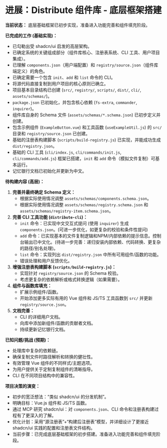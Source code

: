 # 进展：Distribute 组件库 - 底层框架搭建

**当前状态：** 底层基础框架已初步实现，准备进入功能完善和组件填充阶段。

**已完成的工作 (基础实现)：**
-   已勾勒出受 shadcn/ui 启发的高层架构。
-   已确定系统的关键组成部分（组件库核心、注册表系统、CLI 工具、用户项目集成）。
-   已理解 `components.json`（用户端配置）和 `registry/source.json`（组件库端定义）的角色。
-   已确定需要一个包含 `init`、`add` 和 `list` 命令的 CLI。
-   将源代码直接复制到用户项目的核心原则已确立。
-   项目基本目录结构已创建 (`src/`, `registry/`, `scripts/`, `dist/`, `cli/`, `assets/schemas/`)。
-   `package.json` 已初始化，并包含核心依赖 (`fs-extra`, `commander`, `inquirer`)。
-   组件库自身的 Schema 文件 (`assets/schemas/*.schema.json`) 已初步定义并创建。
-   包含示例组件 (`ExampleButton.vue`) 和工具函数 (`useExampleUtil.js`) 的 `src/` 目录和 `registry/source.json` 已创建。
-   基础的注册表构建脚本 (`scripts/build-registry.js`) 已实现，并能成功生成 `dist/registry.json`。
-   基础的 CLI 工具 (`cli/index.js`, `cli/commands/init.js`, `cli/commands/add.js`) 框架已搭建，`init` 和 `add` 命令（模拟文件复制）可基本运行。
-   记忆银行文档已初始化并更新为中文。

**待构建内容 (高层)：**
1.  **完善并最终确定 Schema 定义：**
    -   根据实际使用情况调整 `assets/schemas/components.schema.json`。
    -   根据实际使用情况调整 `assets/schemas/registry.schema.json` 和 `assets/schemas/registry-item.schema.json`。
2.  **完善 CLI 工具功能 (`distribute-cli`)：**
    -   `init` 命令：已实现中文交互式提问 (使用 `inquirer`) 生成 `components.json`。(可进一步优化，如更复杂的校验和条件性提问)
    -   `add` 命令：已实现基本的文件复制逻辑和NPM/内部依赖的提示信息。控制台输出已中文化。(待进一步完善：递归安装内部依赖、代码转换、更复杂的路径/别名处理)。
    -   `list` 命令：实现列出 `dist/registry.json` 中所有可用组件/函数的功能。
    -   错误处理和用户反馈优化。
3.  **增强注册表构建脚本 (`scripts/build-registry.js`)：**
    -   实现针对 `registry/source.json` 的 Schema 校验。
    -   考虑更复杂的依赖解析或格式转换逻辑（如果需要）。
4.  **组件与函数库填充：**
    -   扩展示例组件/函数。
    -   开始添加更多实际有用的 Vue 组件和 JS/TS 工具函数到 `src/` 并更新 `registry/source.json`。
5.  **文档完善：**
    -   CLI 的详细用户文档。
    -   向库中添加新组件/函数的贡献者文档。
    -   持续更新记忆银行文档。

**已知问题/挑战 (预期)：**
-   处理库中复杂的依赖链。
-   确保复制文件时路径解析和转换的健壮性。
-   有效管理 Vue 组件的不同样式/主题选项。
-   为用户提供关于定制复制组件的清晰指导。
-   CLI 在不同项目结构中的兼容性。

**项目决策的演变：**
-   初步的宽泛想法：“类似 shadcn/ui 的分发机制”。
-   明确目标：Vue.js 组件和 JS/TS 函数。
-   通过 MCP 研究 shadcn/ui：对 `components.json`、CLI 命令和注册表构建过程有了更深入的了解。
-   优化计划：采用“源注册表”+“构建后注册表”模型，并详细设计了更接近 shadcn/ui 实践的配置和注册表文件结构。
-   当前步骤：已完成底层基础框架的初步搭建。准备进入功能完善和组件填充阶段。
